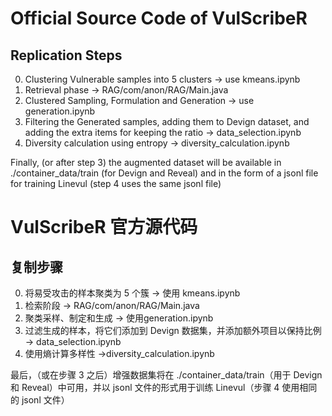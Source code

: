 # Official Source Code of VulScribeR


## Replication Steps 
0) Clustering Vulnerable samples into 5 clusters -> use kmeans.ipynb
1) Retrieval phase ->  RAG/com/anon/RAG/Main.java
2) Clustered Sampling, Formulation and Generation -> use generation.ipynb
3) Filtering the Generated samples, adding them to Devign dataset, and adding the extra items for keeping the ratio -> data_selection.ipynb
4) Diversity calculation using entropy -> diversity_calculation.ipynb

Finally, (or after step 3) the augmented dataset will be available in ./container_data/train (for Devign and Reveal) and in the form of a jsonl file for training Linevul (step 4 uses the same jsonl file)


# VulScribeR 官方源代码

## 复制步骤
0) 将易受攻击的样本聚类为 5 个簇 -> 使用 kmeans.ipynb
1) 检索阶段 -> RAG/com/anon/RAG/Main.java
2) 聚类采样、制定和生成 -> 使用generation.ipynb
3) 过滤生成的样本，将它们添加到 Devign 数据集，并添加额外项目以保持比例 -> data_selection.ipynb
4) 使用熵计算多样性 ->diversity_calculation.ipynb

最后，（或在步骤 3 之后）增强数据集将在 ./container_data/train（用于 Devign 和 Reveal）中可用，并以 jsonl 文件的形式用于训练 Linevul（步骤 4 使用相同的 jsonl 文件）